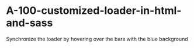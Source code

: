 # A-100-customized-loader-in-html-and-sass

Synchronize the loader by hovering over the bars with the blue background
